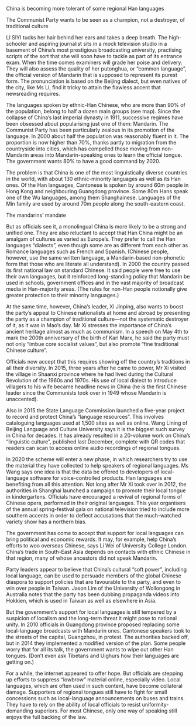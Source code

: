 China is becoming more tolerant of some regional Han languages


The Communist Party wants to be seen as a champion, not a destroyer, of traditional culture

LI SIYI tucks her hair behind her ears and takes a deep breath. The high-schooler and aspiring journalist sits in a mock television studio in a basement of China’s most prestigious broadcasting university, practising scripts of the sort that she will soon have to tackle as part of its entrance exam. When the time comes examiners will grade her poise and delivery. They will also assess the quality of her putonghua, or “common language”, the official version of Mandarin that is supposed to represent its purest form. The pronunciation is based on the Beijing dialect, but even natives of the city, like Ms Li, find it tricky to attain the flawless accent that newsreading requires.

The languages spoken by ethnic-Han Chinese, who are more than 90% of the population, belong to half a dozen main groups (see map). Since the collapse of China’s last imperial dynasty in 1911, successive regimes have been obsessed about popularising just one of them: Mandarin. The Communist Party has been particularly zealous in its promotion of the language. In 2000 about half the population was reasonably fluent in it. The proportion is now higher than 70%, thanks partly to migration from the countryside into cities, which has compelled those moving from non-Mandarin areas into Mandarin-speaking ones to learn the official tongue. The government wants 80% to have a good command by 2020.

The problem is that China is one of the most linguistically diverse countries in the world, with about 130 ethnic-minority languages as well as its Han ones. Of the Han languages, Cantonese is spoken by around 60m people in Hong Kong and neighbouring Guangdong province. Some 80m Hans speak one of the Wu languages, among them Shanghainese. Languages of the Min family are used by around 70m people along the south-eastern coast.

The mandarins’ mandate

But as officials see it, a monolingual China is more likely to be a strong and unified one. They are also reluctant to accept that Han China might be an amalgam of cultures as varied as Europe’s. They prefer to call the Han languages “dialects”, even though some are as different from each other as Romance languages such as French and Spanish. (Chinese people, however, use the same written language, a Mandarin-based non-phonetic form that those who are literate all understand). In 2000 the country passed its first national law on standard Chinese. It said people were free to use their own languages, but it reinforced long-standing policy that Mandarin be used in schools, government offices and in the vast majority of broadcast media in Han-majority areas. (The rules for non-Han people notionally give greater protection to their minority languages.)

At the same time, however, China’s leader, Xi Jinping, also wants to boost the party’s appeal to Chinese nationalists at home and abroad by presenting the party as a champion of traditional culture—not the systematic destroyer of it, as it was in Mao’s day. Mr Xi stresses the importance of China’s ancient heritage almost as much as communism. In a speech on May 4th to mark the 200th anniversary of the birth of Karl Marx, he said the party must not only “imbue core socialist values”, but also promote “fine traditional Chinese culture”.

Officials now accept that this requires showing off the country’s traditions in all their diversity. In 2015, three years after he came to power, Mr Xi visited the village in Shaanxi province where he had lived during the Cultural Revolution of the 1960s and 1970s. His use of local dialect to introduce villagers to his wife became headline news in China (he is the first Chinese leader since the Communists took over in 1949 whose Mandarin is unaccented).

Also in 2015 the State Language Commission launched a five-year project to record and protect China’s “language resources”. This involves cataloguing languages used at 1,500 sites as well as online. Wang Lining of Beijing Language and Culture University says it is the biggest such survey in China for decades. It has already resulted in a 20-volume work on China’s “linguistic culture”, published last December, complete with QR codes that readers can scan to access online audio recordings of regional tongues.

In 2020 the scheme will enter a new phase, in which researchers try to use the material they have collected to help speakers of regional languages. Ms Wang says one idea is that the data be offered to developers of local-language software for voice-controlled products. Han languages are benefiting from all this attention. Not long after Mr Xi took over in 2012, the authorities in Shanghai launched a campaign to promote their local tongue in kindergartens. Officials have encouraged a revival of regional forms of Chinese opera, performed in their original languages. This year organisers of the annual spring-festival gala on national television tried to include more southern accents in order to deflect accusations that the much-watched variety show has a northern bias.

The government has come to accept that support for local languages can bring political and economic rewards. It may, for example, help China’s efforts to woo overseas Chinese, says Li Wei of University College London. China’s trade in South-East Asia depends on contacts with ethnic Chinese in that region, many of whose ancestors did not speak Mandarin.

Party leaders appear to believe that China’s cultural “soft power”, including local language, can be used to persuade members of the global Chinese diaspora to support policies that are favourable to the party, and even to win over people in Taiwan. Jason Lim of the University of Wollongong in Australia notes that the party has been dubbing propaganda videos into Hokkien, which is used in Taiwan as well as elsewhere in Asia.

But the government’s support for local languages is still tempered by a suspicion of localism and the long-term threat it might pose to national unity. In 2010 officials in Guangdong province proposed replacing some local-language broadcasts with Mandarin ones. Cantonese speakers took to the streets of the capital, Guangzhou, in protest. The authorities backed off, but in 2014 they implemented a modified version of the plan. Some people worry that for all its talk, the government wants to wipe out other Han tongues. (Don’t even ask Tibetans and Uighurs how their languages are getting on.)

For a while, the internet appeared to offer hope. But officials are stepping up efforts to suppress “lowbrow” material online, especially video. Local languages, which are often used in such content, have become collateral damage. Supporters of regional tongues still have to fight for small concessions such as local-language announcements on buses and trains. They have to rely on the ability of local officials to resist uniformity-demanding superiors. For most Chinese, only one way of speaking still enjoys the full backing of the law.
